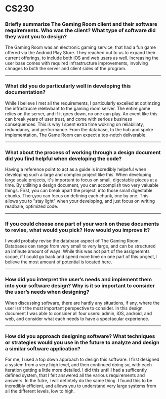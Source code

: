 # CS230

### Briefly summarize The Gaming Room client and their software requirements. Who was the client? What type of software did they want you to design?
The Gaming Room was an electronic gaming service, that had a fun game offered via the Android Play Store. They reached out to us to expand their current offerings, to include both iOS and web users as well. Increasing the user base comes with required infrastructure improvements, involving chnages to both the server and client sides of the program.

<hr>

### What did you do particularly well in developing this documentation?
While I believe I met all the requirements, I particularly excelled at optimzing the infrastrucre relebvbant to the gaming room server. The entire game relies on the server, and if it goes down, no one can play. An event like this can break years of user trust, and come with serious business consequences. This is why I spent extra time wokring on reliabiliaty, redundancy, and performance. From the database, to the hub and spoke implementation, The Game Room can expect a top-notch deliverable. 

<hr>

### What about the process of working through a design document did you find helpful when developing the code?
Having a reference point to act as a guide is incredibly helpeful when developing such a large and complex project like this. When developing large scale projects, it's important to focus on small, digestable pieces at a time. By utiliting a design document, you can accomplish two very valuable things. First, you can break apart the project, into those small digestable chunks. Then,you can focus on defining each chunk, one by one. This allows you to "stay light" when your developing, and just focus on writing readbale, optimized code. 

<hr>

### If you could choose one part of your work on these documents to revise, what would you pick? How would you improve it?
I would probaby revise the database aspect of The Gaming Room. Databases can range from very small to very large, and can be structured an infinute amount of ways. While this was not part of the assignemnts scope, if I could go back and spend more time on one part of this project, I believe the most amount of potential is located here. 

<hr>

### How did you interpret the user’s needs and implement them into your software design? Why is it so important to consider the user’s needs when designing?
When discussing software, there are hardly any situations, if any, where the user isn't the most important perspective to consider. In this design document I was able to consider all four users: admin, iOS, android, and web, and consider what each needs to have a spectacular experience. 
<hr>

### How did you approach designing software? What techniques or strategies would you use in the future to analyze and design a similar software application?
For me, I used a top down approach to design this software. I first designed a system from a very high level, and then continued doing so, with each iteration getting a little more detailed. I did this until I had a sufficently defined system, that I felt answered all the various requirements and answers. In the futre, I will defintely do the same thing. I found this to be incredibly efficient, and allows you to understand very large systems from all the different levels, low to high. 

